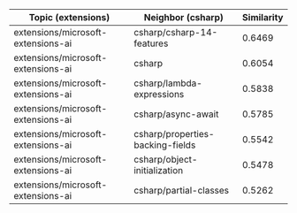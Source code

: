 | Topic (extensions) | Neighbor (csharp) | Similarity |
|-------------|-------------------|------------|
| extensions/microsoft-extensions-ai | csharp/csharp-14-features | 0.6469 |
| extensions/microsoft-extensions-ai | csharp | 0.6054 |
| extensions/microsoft-extensions-ai | csharp/lambda-expressions | 0.5838 |
| extensions/microsoft-extensions-ai | csharp/async-await | 0.5785 |
| extensions/microsoft-extensions-ai | csharp/properties-backing-fields | 0.5542 |
| extensions/microsoft-extensions-ai | csharp/object-initialization | 0.5478 |
| extensions/microsoft-extensions-ai | csharp/partial-classes | 0.5262 |
